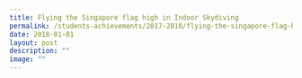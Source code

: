```yaml
---
title: Flying the Singapore flag high in Indoor Skydiving
permalink: /students-achievements/2017-2018/flying-the-singapore-flag-high-in-indoor-skydiving/
date: 2018-01-01
layout: post
description: ""
image: ""
---
```

